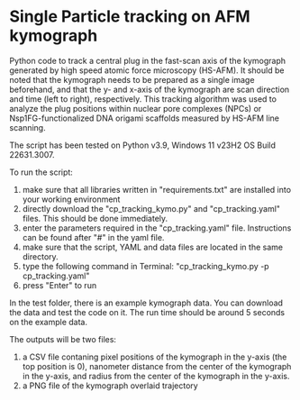 # Single Particle tracking on AFM kymograph
Python code to track a central plug in the fast-scan axis of the kymograph generated by high speed atomic force microscopy (HS-AFM).
It should be noted that the kymograph needs to be prepared as a single image beforehand, and that the y- and x-axis of the kymograph are scan direction and time (left to right), respectively. 
This tracking algorithm was used to analyze the plug positions within nuclear pore complexes (NPCs) or Nsp1FG-functionalized DNA origami scaffolds measured by HS-AFM line scanning.

The script has been tested on Python v3.9, Windows 11 v23H2 OS Build 22631.3007.

To run the script:

1. make sure that all libraries written in "requirements.txt" are installed into your working environment
2. directly download the "cp_tracking_kymo.py" and "cp_tracking.yaml" files. This should be done immediately.
3. enter the parameters required in the "cp_tracking.yaml" file. Instructions can be found after "#" in the yaml file.
4. make sure that the script, YAML and data files are located in the same directory.
5. type the following command in Terminal: "cp_tracking_kymo.py -p cp_tracking.yaml"
6. press "Enter" to run

In the test folder, there is an example kymograph data. You can download the data and test the code on it.
The run time should be around 5 seconds on the example data.
   
The outputs will be two files:

1. a CSV file contaning pixel positions of the kymograph in the y-axis (the top position is 0), nanometer distance from the center of the kymograph in the y-axis, and radius from the center of the kymograph in the y-axis.
2. a PNG file of the kymograph overlaid trajectory 
